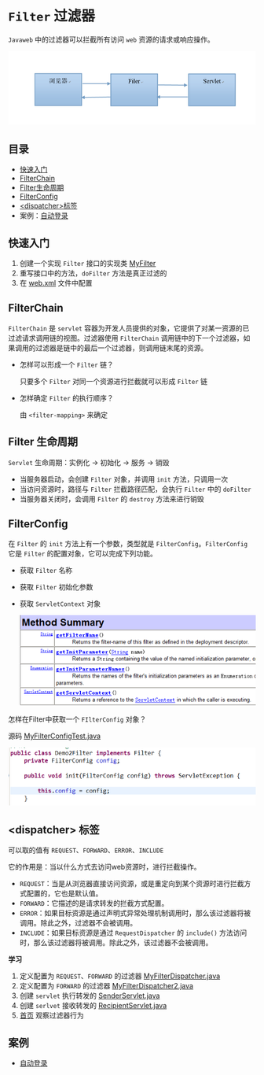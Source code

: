 # `Filter` 过滤器

`Javaweb` 中的过滤器可以拦截所有访问 `web` 资源的请求或响应操作。

![filter](../images/filter/filter.png)

## 目录

* [快速入门](#getStarted)
* [FilterChain](#filterChain)
* [Filter生命周期](#filterLife)
* [FilterConfig](#filterConfig)
* [\<dispatcher\>标签](#dispatcher)
* 案例：[自动登录](../auto-login)

## <a name="getStarted" style="text-decoration:none">快速入门</a>

1. 创建一个实现 `Filter` 接口的实现类 [MyFilter](src/main/java/org/lzn/filter/MyFilter.java)
2. 重写接口中的方法，`doFilter` 方法是真正过滤的
3. 在 [web.xml](web/WEB-INF/web.xml) 文件中配置

## <a name="filterChain" style="text-decoration:none">FilterChain</a>

`FilterChain` 是 `servlet` 容器为开发人员提供的对象，它提供了对某一资源的已过滤请求调用链的视图。过滤器使用 `FilterChain` 调用链中的下一个过滤器，如果调用的过滤器是链中的最后一个过滤器，则调用链末尾的资源。

* 怎样可以形成一个 `Filter` 链？

  只要多个 `Filter` 对同一个资源进行拦截就可以形成 `Filter` 链

* 怎样确定 `Filter` 的执行顺序？

  由 `<filter-mapping>` 来确定

## <a name="filterLife" style="text-decoration:none">Filter 生命周期</a>

`Servlet` 生命周期：实例化 -> 初始化 -> 服务 -> 销毁

* 当服务器启动，会创建 `Filter` 对象，并调用 `init` 方法，只调用一次
* 当访问资源时，路径与 `Filter` 拦截路径匹配，会执行 `Filter` 中的 `doFilter`
* 当服务器关闭时，会调用 `Filter` 的 `destroy` 方法来进行销毁

## <a name="filterConfig" style="text-decoration:none">FilterConfig</a>

在 `Filter` 的 `init` 方法上有一个参数，类型就是 `FilterConfig`。`FilterConfig` 它是 `Filter` 的配置对象，它可以完成下列功能。

* 获取 `Filter` 名称

* 获取 `Filter` 初始化参数

* 获取 `ServletContext` 对象

  ![filterConifgMethod](../images/filter/filterConifgMethod.png)

怎样在Filter中获取一个 `FIlterConfig` 对象？

源码 [MyFilterConfigTest.java](src/main/java/org/lzn/config/MyFilterConfigTest.java)

![filterConfig](../images/filter/filterConfig.png)



## <a name="dispatcher" style="text-decoration:none">\<dispatcher\> 标签</a>

可以取的值有 `REQUEST`、`FORWARD`、`ERROR`、`INCLUDE`

它的作用是：当以什么方式去访问web资源时，进行拦截操作。

* `REQUEST`：当是从浏览器直接访问资源，或是重定向到某个资源时进行拦截方式配置的，它也是默认值。
* `FORWARD`：它描述的是请求转发的拦截方式配置。
* `ERROR`：如果目标资源是通过声明式异常处理机制调用时，那么该过滤器将被调用。除此之外，过滤器不会被调用。
* `INCLUDE`：如果目标资源是通过 `RequestDispatcher` 的 `include()` 方法访问时，那么该过滤器将被调用。除此之外，该过滤器不会被调用。

**学习**

1. 定义配置为 `REQUEST`、`FORWARD` 的过滤器 [MyFilterDispatcher.java](src/main/java/org/lzn/filter/MyFilterDispatcher.java)
2. 定义配置为 `FORWARD` 的过滤器 [MyFilterDispatcher2.java](src/main/java/org/lzn/filter/MyFilterDispatcher2.java)
3. 创建 `servlet` 执行转发的 [SenderServlet.java](src/main/java/org/lzn/servlet/SenderServlet.java)
4. 创建 `serlvet` 接收转发的 [RecipientServlet.java](src/main/java/org/lzn/servlet/RecipientServlet.java)
5. [首页](web/welcome.jsp) 观察过滤器行为

## 案例

* [自动登录](../auto-login)